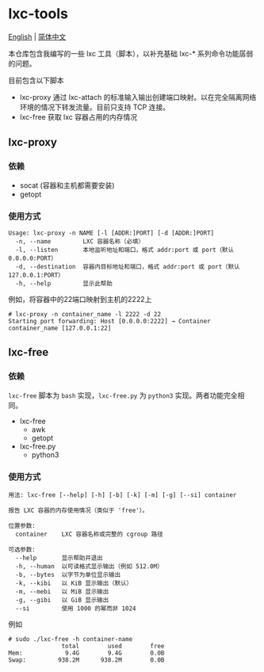 # lxc-tools
[English](README.md) | [简体中文](README_cn.md)

本仓库包含我编写的一些 lxc 工具（脚本），以补充基础 lxc-* 系列命令功能孱弱的问题。

目前包含以下脚本

- lxc-proxy 通过 lxc-attach 的标准输入输出创建端口映射。以在完全隔离网络环境的情况下转发流量。目前只支持 TCP 连接。
- lxc-free 获取 lxc 容器占用的内存情况

## lxc-proxy
### 依赖
- socat (容器和主机都需要安装)
- getopt

### 使用方式
```
Usage: lxc-proxy -n NAME [-l [ADDR:]PORT] [-d [ADDR:]PORT]
  -n, --name         LXC 容器名称（必填）
  -l, --listen       本地监听地址和端口，格式 addr:port 或 port（默认 0.0.0.0:PORT）
  -d, --destination  容器内目标地址和端口，格式 addr:port 或 port（默认 127.0.0.1:PORT）
  -h, --help         显示此帮助
```

例如，将容器中的22端口映射到主机的2222上

```
# lxc-proxy -n container_name -l 2222 -d 22
Starting port forwarding: Host [0.0.0.0:2222] → Container container_name [127.0.0.1:22]
```


## lxc-free

### 依赖

`lxc-free` 脚本为 `bash` 实现，`lxc-free.py` 为 `python3` 实现。两者功能完全相同。

- lxc-free
  - awk
  - getopt
- lxc-free.py
  - python3

### 使用方式
```
用法: lxc-free [--help] [-h] [-b] [-k] [-m] [-g] [--si] container

报告 LXC 容器的内存使用情况（类似于 'free'）。

位置参数:
  container    LXC 容器名称或完整的 cgroup 路径

可选参数:
  --help       显示帮助并退出
  -h, --human  以可读格式显示输出（例如 512.0M）
  -b, --bytes  以字节为单位显示输出
  -k, --kibi   以 KiB 显示输出（默认）
  -m, --mebi   以 MiB 显示输出
  -g, --gibi   以 GiB 显示输出
  --si         使用 1000 的幂而非 1024
```

例如

```
# sudo ./lxc-free -h container-name
               total        used        free
Mem:            9.4G        9.4G        0.0B
Swap:         938.2M      938.2M        0.0B
```

